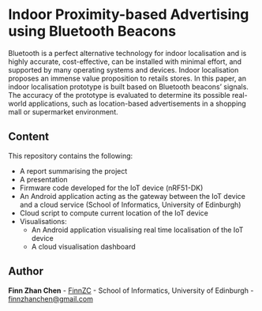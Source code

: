 # Indoor Proximity-based Advertising using Bluetooth Beacons
Bluetooth is a perfect alternative technology for indoor localisation
and is highly accurate, cost-effective, can be installed with minimal
effort, and supported by many operating systems and devices. Indoor
localisation proposes an immense value proposition to retails
stores. In this paper, an indoor localisation prototype is built based
on Bluetooth beacons’ signals. The accuracy of the prototype is
evaluated to determine its possible real-world applications, such as
location-based advertisements in a shopping mall or supermarket
environment.

## Content
This repository contains the following:
* A report summarising the project
* A presentation
* Firmware code developed for the IoT device (nRF51-DK)
* An Android application acting as the gateway between the IoT device and a cloud service (School of Informatics, University of Edinburgh)
* Cloud script to compute current location of the IoT device
* Visualisations:
  * An Android application visualising real time localisation of the IoT device
  * A cloud visualisation dashboard


## Author
**Finn Zhan Chen** - [FinnZC](https://github.com/FinnZC) - School of Informatics, University of Edinburgh - finnzhanchen@gmail.com
